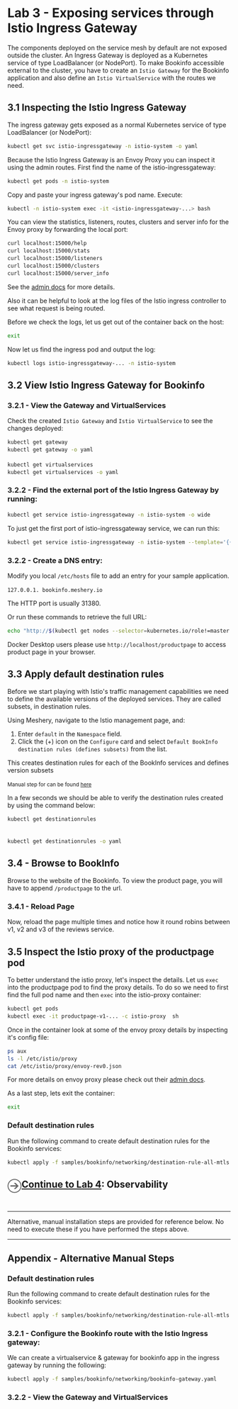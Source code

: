 # Lab 3 - Exposing services through Istio Ingress Gateway

The components deployed on the service mesh by default are not exposed outside the cluster. An Ingress Gateway is deployed as a Kubernetes service of type LoadBalancer (or NodePort). To make Bookinfo accessible external to the cluster, you have to create an `Istio Gateway` for the Bookinfo application and also define an `Istio VirtualService` with the routes we need.

## 3.1 Inspecting the Istio Ingress Gateway

The ingress gateway gets exposed as a normal Kubernetes service of type LoadBalancer (or NodePort):

```sh
kubectl get svc istio-ingressgateway -n istio-system -o yaml
```

Because the Istio Ingress Gateway is an Envoy Proxy you can inspect it using the admin routes. First find the name of the istio-ingressgateway:

```sh
kubectl get pods -n istio-system
```

Copy and paste your ingress gateway's pod name. Execute:

```sh
kubectl -n istio-system exec -it <istio-ingressgateway-...> bash
```

You can view the statistics, listeners, routes, clusters and server info for the Envoy proxy by forwarding the local port:

```sh
curl localhost:15000/help
curl localhost:15000/stats
curl localhost:15000/listeners
curl localhost:15000/clusters
curl localhost:15000/server_info
```

See the [admin docs](https://www.envoyproxy.io/docs/envoy/latest/operations/admin) for more details.

Also it can be helpful to look at the log files of the Istio ingress controller to see what request is being routed.

Before we check the logs, let us get out of the container back on the host:

```sh
exit
```

Now let us find the ingress pod and output the log:

```sh
kubectl logs istio-ingressgateway-... -n istio-system
```

## 3.2 View Istio Ingress Gateway for Bookinfo

### 3.2.1 - View the Gateway and VirtualServices

Check the created `Istio Gateway` and `Istio VirtualService` to see the changes deployed:

```sh
kubectl get gateway
kubectl get gateway -o yaml

kubectl get virtualservices
kubectl get virtualservices -o yaml
```

### 3.2.2 - Find the external port of the Istio Ingress Gateway by running:

```sh
kubectl get service istio-ingressgateway -n istio-system -o wide
```

To just get the first port of istio-ingressgateway service, we can run this:

```sh
kubectl get service istio-ingressgateway -n istio-system --template='{{(index .spec.ports 1).nodePort}}'
```
### 3.2.2 - Create a DNS entry:

Modify you local `/etc/hosts` file to add an entry for your sample application.

`127.0.0.1. bookinfo.meshery.io`

The HTTP port is usually 31380.

Or run these commands to retrieve the full URL:

```sh
echo "http://$(kubectl get nodes --selector=kubernetes.io/role!=master -o jsonpath={.items[0].status.addresses[?\(@.type==\"InternalIP\"\)].address}):$(kubectl get svc istio-ingressgateway -n istio-system -o jsonpath='{.spec.ports[1].nodePort}')/productpage"
```

Docker Desktop users please use `http://localhost/productpage` to access product page in your browser.

## 3.3 Apply default destination rules

Before we start playing with Istio's traffic management capabilities we need to define the available versions of the deployed services. They are called subsets, in destination rules.

Using Meshery, navigate to the Istio management page, and:

1. Enter `default` in the `Namespace` field.
1. Click the (+) icon on the `Configure` card and select `Default BookInfo destination rules (defines subsets)` from the list.

This creates destination rules for each of the BookInfo services and defines version subsets

<small>Manual step for can be found [here](#appendix)</small>

In a few seconds we should be able to verify the destination rules created by using the command below:

```sh
kubectl get destinationrules


kubectl get destinationrules -o yaml
```

## 3.4 - Browse to BookInfo

Browse to the website of the Bookinfo. To view the product page, you will have to append
`/productpage` to the url.

### 3.4.1 - Reload Page

Now, reload the page multiple times and notice how it round robins between v1, v2 and v3 of the reviews service.

## 3.5 Inspect the Istio proxy of the productpage pod

To better understand the istio proxy, let's inspect the details. Let us `exec` into the productpage pod to find the proxy details. To do so we need to first find the full pod name and then `exec` into the istio-proxy container:

```sh
kubectl get pods
kubectl exec -it productpage-v1-... -c istio-proxy  sh
```

Once in the container look at some of the envoy proxy details by inspecting it's config file:

```sh
ps aux
ls -l /etc/istio/proxy
cat /etc/istio/proxy/envoy-rev0.json
```

For more details on envoy proxy please check out their [admin docs](https://www.envoyproxy.io/docs/envoy/v1.5.0/operations/admin).

As a last step, lets exit the container:

```sh
exit
```

### Default destination rules

Run the following command to create default destination rules for the Bookinfo services:

```sh
kubectl apply -f samples/bookinfo/networking/destination-rule-all-mtls.yaml
```

<h2>
  <a href="../lab-4/README.md">
  <img src="../img/go.svg" width="32" height="32" align="left" />
  Continue to Lab 4</a>: Observability
</h2>

<br />
<hr />

Alternative, manual installation steps are provided for reference below. No need to execute these if you have performed the steps above.

<hr />

## <a name="appendix"></a> Appendix - Alternative Manual Steps

### Default destination rules

Run the following command to create default destination rules for the Bookinfo services:

```sh
kubectl apply -f samples/bookinfo/networking/destination-rule-all-mtls.yaml
```

### 3.2.1 - Configure the Bookinfo route with the Istio Ingress gateway:

We can create a virtualservice & gateway for bookinfo app in the ingress gateway by running the following:

```sh
kubectl apply -f samples/bookinfo/networking/bookinfo-gateway.yaml
```

### 3.2.2 - View the Gateway and VirtualServices
